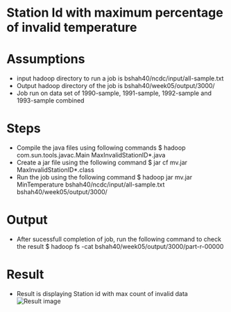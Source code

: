 # Station Id with maximum percentage of invalid temperature

# Assumptions
- input hadoop directory to run a job is  bshah40/ncdc/input/all-sample.txt
- Output hadoop directory of the job is bshah40/week05/output/3000/
- Job run on data set of 1990-sample, 1991-sample, 1992-sample and 1993-sample combined


# Steps
- Compile the java files using following commands
        $ hadoop com.sun.tools.javac.Main MaxInvalidStationID*.java
- Create a jar file using the following command
        $ jar cf mv.jar MaxInvalidStationID*.class
- Run the job using the following command
        $ hadoop jar mv.jar MinTemperature bshah40/ncdc/input/all-sample.txt bshah40/week05/output/3000/

# Output
- After sucessfull completion of job, run the following command to check the result
        $ hadoop fs -cat bshah40/week05/output/3000/part-r-00000

# Result
- Result is displaying Station id with max count of invalid data
![Result image](https://github.com/illinoistech-itm/bshah40/blob/master/ITMD-521/Week-05/item-three/1.png)
